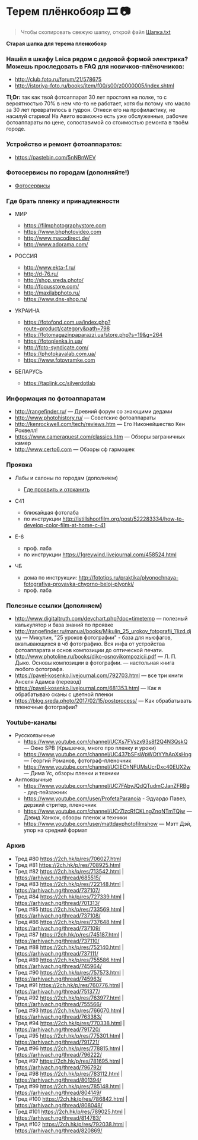 # Терем плёнкобояр 🎞 📷

> Чтобы скопировать свежую шапку, открой файл [Шапка.txt](Шапка.txt)

**Старая шапка для терема пленкобояр**

### Нашёл в шкафу Leica рядом с дeдовой формой электрика? Можешь проследовать в FAQ для новичков-плёночников:

* <http://club.foto.ru/forum/21/578675>
* <http://istoriya-foto.ru/books/item/f00/s00/z0000005/index.shtml>

**Tl;Dr:** так как твой фотоаппарат 30 лет простоял на полке, то с вероятностью 70% в нем что-то не работает, хотя бы потому что масло за 30 лет превратилось в гудрон. Отнеси его на профилактику, не насилуй старика!
На Авито возможно есть уже обслуженные, рабочие фотоаппараты по цене, сопоставимой со стоимостью ремонта в твоём городе.

### Устройство и ремонт фотоаппаратов:

* <https://pastebin.com/5nNBnWEV>

### Фотосервисы по городам (дополняйте!)

* [Фотосервисы](Фотосервисы.md)

### Где брать пленку и принадлежности

* МИР
    * <https://filmphotographystore.com>
    * <https://www.bhphotovideo.com>
    * <http://www.macodirect.de/>
    * <http://www.adorama.com/>
* РОССИЯ
    * <http://www.ekta-f.ru/>
    * <http://d-76.ru/>
    * <http://shop.sreda.photo/>
    * <http://foqusstore.com/>
    * <http://maxilabphoto.ru/>
    * <https://www.dns-shop.ru/>
* УКРАИНА
    * <https://fotofond.com.ua/index.php?route=product/category&path=798>
    * <https://fotomagazinpaparazzi.ua/store.php?s=19&g=264>
    * <https://fotoplenka.in.ua/>
    * <http://foto-syndicate.com/>
    * <https://photokavalab.com.ua/>
    * <https://www.fotovramke.com>

* БЕЛАРУСЬ
    * <https://taplink.cc/silverdotlab>

### Информация по фотоаппаратам

* <http://rangefinder.ru/> — Древний форум со знающими дедами
* <http://www.photohistory.ru/> — Советские фотоаппараты
* <http://kenrockwell.com/tech/reviews.htm> — Его Никонейшество Кен Роквелл!
* <https://www.cameraquest.com/classics.htm> — Обзоры заграничных камер
* <http://www.certo6.com> — Обзоры сф гармошек

### Проявка

* Лабы и салоны по городам (дополняем)
    * [Где проявить и отсканить](Где%20проявить%20и%20отсканить.md)

* С41
    * ближайшая фотолаба
    * по инструкции <http://istillshootfilm.org/post/522283334/how-to-develop-color-film-at-home-c-41>
* E-6
    * проф. лаба
    * по инструкции <https://1greywind.livejournal.com/458524.html>
* ЧБ
    * дома по инструкции: <http://fototips.ru/praktika/plyonochnaya-fotografiya-proyavka-chyorno-beloj-plyonki/>
    * проф. лаба

### Полезные ссылки (дополняем)

* <http://www.digitaltruth.com/devchart.php?doc=timetemp> — полезный калькулятор и база знаний по проявке
* <http://rangefinder.ru/manual/books/Mikulin_25_urokov_fotografii_11izd.djvu> — Микулин, "25 уроков фотографии" - база для ньюфагов, вкатывающихся в чб фотографию. Вся инфа от устройства фотоаппарата и основ композиции до оптической печати.
* <http://www.photoline.ru/books/diko-osnovikompozicii.pdf> — Л. П. Дыко. Основы композиции в фотографии. — настольная книга любого фотографа.
* <https://pavel-kosenko.livejournal.com/792703.html> — все три книги Анселя Адамса (перевод)
* <https://pavel-kosenko.livejournal.com/681353.html> — Как я обрабатываю сканы с цветной пленки
* <https://blog.sreda.photo/2017/02/15/postprocess/> — Как обрабатывать пленочные фотографии?

### Youtube-каналы

* Русскоязычные
    * <https://www.youtube.com/channel/UCXs7FVszx93s8f2Q4N3QskQ> — Окно SPB (Крышечка, много про пленку и уроки)
    * <https://www.youtube.com/channel/UC437bSFsWpWOtYYhApXsHng> — Георгий Романов, фотограф-пленочник
    * <https://www.youtube.com/channel/UCIEChNFUMsUcrDxc40EUX2w> — Дима Ус, обзоры пленки и техники
* Англоязычные
    * <https://www.youtube.com/channel/UC7FAbyJQdQTudmCJanZFRBg> - дед-пейзажник
    * <https://www.youtube.com/user/ProfetaParanoia> - Эдуардо Павез, дерзкий стритер, пленочник
    * <https://www.youtube.com/channel/UCrZlzcRfCKLngZnqNTmTQjw> — Дэвид Ханкок, обзоры пленок и техники
    * <https://www.youtube.com/user/mattdayphotofilmshow> — Мэтт Дэй, упор на средний формат

### Архив

* Тред #80 https://2ch.hk/p/res/706027.html
* Тред #81 https://2ch.hk/p/res/708925.html
* Тред #82 https://2ch.hk/p/res/713542.html | https://arhivach.ng/thread/685515/
* Тред #83 https://2ch.hk/p/res/722148.html | https://arhivach.ng/thread/737107/
* Тред #84 https://2ch.hk/p/res/727339.html | https://arhivach.ng/thread/701313/
* Тред #85 https://2ch.hk/p/res/733569.html | https://arhivach.ng/thread/737108/
* Тред #86 https://2ch.hk/p/res/737648.html | https://arhivach.ng/thread/737109/
* Тред #87 https://2ch.hk/p/res/745187.html | https://arhivach.ng/thread/737110/
* Тред #88 https://2ch.hk/p/res/752140.html | https://arhivach.ng/thread/737111/
* Тред #89 https://2ch.hk/p/res/755586.html | https://arhivach.ng/thread/745964/
* Тред #90 https://2ch.hk/p/res/757573.html | https://arhivach.ng/thread/745963/
* Тред #91 https://2ch.hk/p/res/760776.html | https://arhivach.ng/thread/751377/
* Тред #92 https://2ch.hk/p/res/763977.html | https://arhivach.ng/thread/755566/
* Тред #93 https://2ch.hk/p/res/766070.html | https://arhivach.ng/thread/763383/
* Тред #94 https://2ch.hk/p/res/770338.html | https://arhivach.ng/thread/791720/
* Тред #95 https://2ch.hk/p/res/775301.html | https://arhivach.ng/thread/791721/
* Тред #96 https://2ch.hk/p/res/778815.html | https://arhivach.ng/thread/796222/
* Тред #97 https://2ch.hk/p/res/781695.html | https://arhivach.ng/thread/796792/
* Тред #98 https://2ch.hk/p/res/783112.html | https://arhivach.ng/thread/801394/
* Тред #99 https://2ch.hk/p/res/785148.html | https://arhivach.ng/thread/804149/
* Тред #100 https://2ch.hk/p/res/786842.html | https://arhivach.ng/thread/808048/
* Тред #101 https://2ch.hk/p/res/789025.html | https://arhivach.ng/thread/814783/
* Тред #102 https://2ch.hk/p/res/792038.html | https://arhivach.ng/thread/820869/
